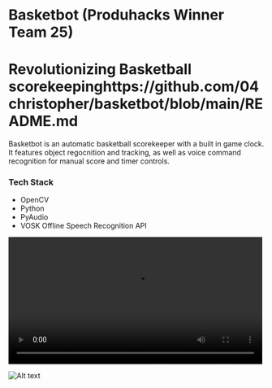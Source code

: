 # Basketbot (Produhacks Winner Team 25)

# Revolutionizing Basketball scorekeepinghttps://github.com/04christopher/basketbot/blob/main/README.md

Basketbot is an automatic basketball scorekeeper with a built in game clock. It features object regocnition and tracking, as well as voice command recognition for manual score and timer controls.



### Tech Stack

- OpenCV
- Python
- PyAudio
- VOSK Offline Speech Recognition API

<video controls width="500">
    <source src="/path/to/video.mp4" type="video/mp4">
    Your browser does not support the video tag.
</video>

![Alt text](https://github.com/04christopher/team25/blob/main/demoshot.jpg)
